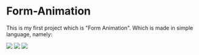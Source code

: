 # Form-Animation
This is my first project which is "Form Animation". Which is made in simple language, namely:

<code>![](https://img.shields.io/badge/HTML-239120?style=for-the-badge&logo=html5&logoColor=white)</code></code>
<code><code>![](https://img.shields.io/badge/CSS-239120?&style=for-the-badge&logo=css3&logoColor=white)</code></code>
<code>![](https://img.shields.io/badge/JavaScript-323330?style=for-the-badge&logo=javascript&logoColor=F7DF1E)</code>
